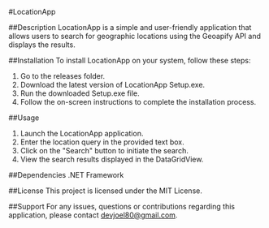 #LocationApp

##Description
LocationApp is a simple and user-friendly application that allows users to search for geographic locations using the Geoapify API and displays the results.

##Installation
To install LocationApp on your system, follow these steps:

1. Go to the releases folder.
2. Download the latest version of LocationApp Setup.exe.
3. Run the downloaded Setup.exe file.
4. Follow the on-screen instructions to complete the installation process.

##Usage
1. Launch the LocationApp application.
2. Enter the location query in the provided text box.
3. Click on the "Search" button to initiate the search.
4. View the search results displayed in the DataGridView.

##Dependencies
.NET Framework 

##License
This project is licensed under the MIT License.

##Support
For any issues, questions or contributions regarding this application, please contact devjoel80@gmail.com.
